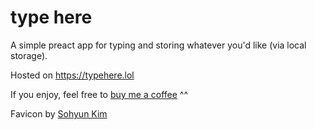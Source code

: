 # type here

A simple preact app for typing and storing whatever you'd like (via local storage).

Hosted on https://typehere.lol

If you enjoy, feel free to [buy me a coffee](https://buymeacoffee.com/nwgreenl) ^^

Favicon by [Sohyun Kim](https://sohyun.kim/)
